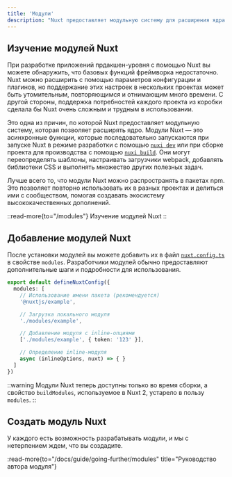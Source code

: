 ```yaml
---
title: 'Модули'
description: "Nuxt предоставляет модульную систему для расширения ядра фреймворка и упрощения интеграции."
---
```


## Изучение модулей Nuxt

При разработке приложений прдакшен-уровня с помощью Nuxt вы можете обнаружить, что базовых функций фреймворка недостаточно. Nuxt можно расширить с помощью параметров конфигурации и плагинов, но поддержание этих настроек в нескольких проектах может быть утомительным, повторяющимся и отнимающим много времени. С другой стороны, поддержка потребностей каждого проекта из коробки сделала бы Nuxt очень сложным и трудным в использовании.

Это одна из причин, по которой Nuxt предоставляет модульную систему, которая позволяет расширять ядро. Модули Nuxt — это асинхронные функции, которые последовательно запускаются при запуске Nuxt в режиме разработки с помощью [`nuxi dev`](/docs/api/commands/dev) или при сборке проекта для производства с помощью [`nuxi build`](/docs/api/commands/build). Они могут переопределять шаблоны, настраивать загрузчики webpack, добавлять библиотеки CSS и выполнять множество других полезных задач.

Лучше всего то, что модули Nuxt можно распространять в пакетах npm. Это позволяет повторно использовать их в разных проектах и ​​делиться ими с сообществом, помогая создавать экосистему высококачественных дополнений.

::read-more{to="/modules"}
Изучение модулей Nuxt
::

## Добавление модулей Nuxt

После установки модулей вы можете добавить их в файл [`nuxt.config.ts`](/docs/guide/directory-structure/nuxt-config) в свойстве `modules`. Разработчики модулей обычно предоставляют дополнительные шаги и подробности для использования.

```ts twoslash [nuxt.config.ts]
export default defineNuxtConfig({
  modules: [
    // Использование имени пакета (рекомендуется)
    '@nuxtjs/example',

    // Загрузка локального модуля
    './modules/example',

    // Добавление модуля с inline-опциями
    ['./modules/example', { token: '123' }],

    // Определение inline-модуля
    async (inlineOptions, nuxt) => { }
  ]
})
```

::warning
Модули Nuxt теперь доступны только во время сборки, а свойство `buildModules`, используемое в Nuxt 2, устарело в пользу `modules`.
::

## Создать модуль Nuxt

У каждого есть возможность разрабатывать модули, и мы с нетерпением ждем, что вы создадите.

:read-more{to="/docs/guide/going-further/modules" title="Руководство автора модуля"}

